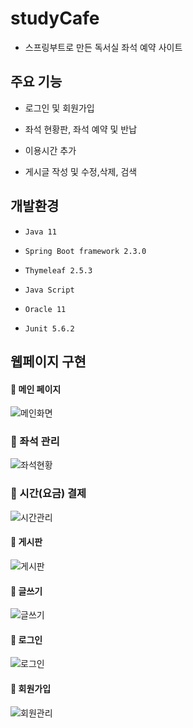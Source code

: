 # studyCafe

+ 스프링부트로 만든 독서실 좌석 예약 사이트

## 주요 기능

+ 로그인 및 회원가입
+ 좌석 현황판, 좌석 예약 및 반납
+ 이용시간 추가

+ 게시글 작성 및 수정,삭제, 검색

## 개발환경

+ ``` Java 11 ```

+ ``` Spring Boot framework 2.3.0 ```

+ ``` Thymeleaf 2.5.3 ```

+ ``` Java Script ```

+ ``` Oracle 11 ```

+ ``` Junit 5.6.2 ```

## 웹페이지 구현

#### 📌 메인 페이지
![메인화면](https://user-images.githubusercontent.com/65578374/219964744-726ff627-0929-49ca-9d09-4b3671b874d1.JPG)

### 📌 좌석 관리
![좌석현황](https://user-images.githubusercontent.com/65578374/219968121-119abde4-5a4c-4cb3-8107-ceccf42f9a8f.JPG)

### 📌 시간(요금) 결제
![시간관리](https://user-images.githubusercontent.com/65578374/219968175-29c78f84-c387-4d2e-ac28-da942bfbb636.JPG)

#### 📌 게시판
![게시판](https://user-images.githubusercontent.com/65578374/219964750-d29e2dcf-f29a-416f-bfb6-3c1ecb897165.JPG)

#### 📌 글쓰기
![글쓰기](https://user-images.githubusercontent.com/65578374/219964752-5ae51055-bd98-47fd-a380-688fb03b8caa.JPG)

#### 📌 로그인
![로그인](https://user-images.githubusercontent.com/65578374/219964753-4f52edf8-b259-4ff0-9301-55443e51d0ed.JPG)

#### 📌 회원가입
![회원관리](https://user-images.githubusercontent.com/65578374/219964755-1b815b54-5372-427a-8660-cc8ddecf5108.JPG)
